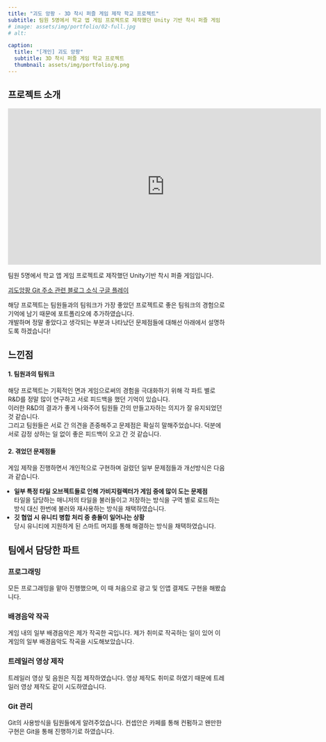```yaml
---
title: "괴도 앙팡 - 3D 착시 퍼즐 게임 제작 학교 프로젝트"
subtitle: 팀원 5명에서 학교 앱 게임 프로젝트로 제작했던 Unity 기반 착시 퍼즐 게임
# image: assets/img/portfolio/02-full.jpg
# alt: 

caption:
  title: "[개인] 괴도 앙팡"
  subtitle: 3D 착시 퍼즐 게임 학교 프로젝트
  thumbnail: assets/img/portfolio/g.png
---
```


## 프로젝트 소개

<iframe width="720" height="360" src="https://www.youtube.com/embed/UIOEsoDFFR4" title="&#39;괴도 앙팡&#39; 트레일러 영상" frameborder="0" allow="accelerometer; autoplay; clipboard-write; encrypted-media; gyroscope; picture-in-picture; web-share" referrerpolicy="strict-origin-when-cross-origin" allowfullscreen></iframe>

팀원 5명에서 학교 앱 게임 프로젝트로 제작했던 Unity기반 착시 퍼즐 게임입니다.

<div class="project-links text-center mb-5">
  <a href="https://bitbucket.org/amazonparrot/goedo-angpang/src/master" class="section-subheading btn btn-outline-dark m-2">
    <i class="fab fa-github"></i> 괴도앙팡 Git 주소
  </a>
  <a href="https://blog.naver.com/PostList.nhn?blogId=ounols&from=postList&categoryNo=83" class="section-subheading btn btn-outline-danger m-2">
    <i class="fa-solid fa-pen-nib"></i> 관련 블로그 소식
  </a>
  <a href="https://play.google.com/store/apps/details?id=com.amazonparrot.angpang" class="section-subheading btn btn-outline-success m-2">
    <i class="fas fa-play"></i> 구글 플레이
  </a>
</div>

해당 프로젝트는 팀원들과의 팀워크가 가장 좋았던 프로젝트로 좋은 팀워크의 경험으로 기억에 남기 때문에 포트폴리오에 추가하였습니다.<br>
개발하며 정말 좋았다고 생각되는 부분과 나타났던 문제점들에 대해선 아래에서 설명하도록 하겠습니다!
<br>

## 느낀점

<div class="container">
  <div class="media mb-4 align-items-start text-left">
    <i class="fas fa-users fa-2x mr-3 text-primary"></i>
    <div class="media-body text-left">
      <h4 class="text-left mb-1">1. 팀원과의 팀워크</h4>
      <p class="text-left mb-0">
        해당 프로젝트는 기획적인 면과 게임으로써의 경험을 극대화하기 위해 각 파트 별로 R&D를 정말 많이 연구하고 서로 피드백을 했던 기억이 있습니다.<br>
        이러한 R&D의 결과가 좋게 나와주어 팀원들 간의 만들고자하는 의지가 잘 유지되었던 것 같습니다.<br>
        그리고 팀원들은 서로 간 의견을 존중해주고 문제점은 확실히 말해주었습니다. 덕분에 서로 감정 상하는 일 없이 좋은 피드백이 오고 간 것 같습니다.
      </p>
    </div>
  </div>

  <div class="media mb-4 align-items-start text-left">
    <i class="fas fa-exclamation-triangle fa-2x mr-3 text-danger"></i>
    <div class="media-body text-left">
      <h4 class="text-left mb-1">2. 겪었던 문제점들</h4>
      <p class="text-left mb-1">
        게임 제작을 진행하면서 개인적으로 구현하며 걸렸던 일부 문제점들과 개선방식은 다음과 같습니다.
      </p>
      <ul class="text-left mb-1" style="padding-left:1em;">
        <li>
          <b class="btn-warning">일부 특정 타일 오브젝트들로 인해 가비지컬렉터가 게임 중에 많이 도는 문제점</b><br>
          타일을 담당하는 매니저의 타일을 불러들이고 저장하는 방식을 구역 별로 로드하는 방식 대신 한번에 불러와 재사용하는 방식을 채택하였습니다.
        </li>
        <li class="mt-2">
          <b class="btn-warning">깃 협업 시 유니티 병합 처리 중 충돌이 일어나는 상황</b><br>
          당시 유니티에 지원하게 된 스마트 머지를 통해 해결하는 방식을 채택하였습니다.
        </li>
      </ul>
    </div>
  </div>
</div>

## 팀에서 담당한 파트

<div class="container">
  <div class="media mb-4 align-items-start text-left">
    <i class="fas fa-code fa-3x mr-3 text-primary"></i>
    <div class="media-body">
      <h3 class="text-left">프로그래밍</h3>
      <p class="text-muted text-left">모든 프로그래밍을 맡아 진행했으며, 이 때 처음으로 광고 및 인앱 결제도 구현을 해봤습니다.</p>
    </div>
  </div>

  <div class="media mb-4 align-items-start text-left">
    <i class="fas fa-music fa-3x mr-3 text-primary"></i>
    <div class="media-body">
      <h3 class="text-left">배경음악 작곡</h3>
      <p class="text-muted text-left">게임 내의 일부 배경음악은 제가 작곡한 곡입니다.
제가 취미로 작곡하는 일이 있어 이 게임의 일부 배경음악도 작곡을 시도해보았습니다.</p>
    </div>
  </div>

  <div class="media mb-4 align-items-start text-left">
    <i class="fas fa-video fa-3x mr-3 text-primary"></i>
    <div class="media-body">
      <h3 class="text-left">트레일러 영상 제작</h3>
      <p class="text-muted text-left">트레일러 영상 및 음원은 직접 제작하였습니다.
영상 제작도 취미로 하였기 때문에 트레일러 영상 제작도 같이 시도하였습니다.</p>
    </div>
  </div>

  <div class="media mb-4 align-items-start text-left">
    <i class="fab fa-github fa-3x mr-3 text-primary"></i>
    <div class="media-body">
      <h3 class="text-left">Git 관리</h3>
      <p class="text-muted text-left">Git의 사용방식을 팀원들에게 알려주었습니다.
컨셉안은 카페를 통해 컨펌하고 왠만한 구현은 Git을 통해 진행하기로 하였습니다.</p>
    </div>
  </div>
</div>